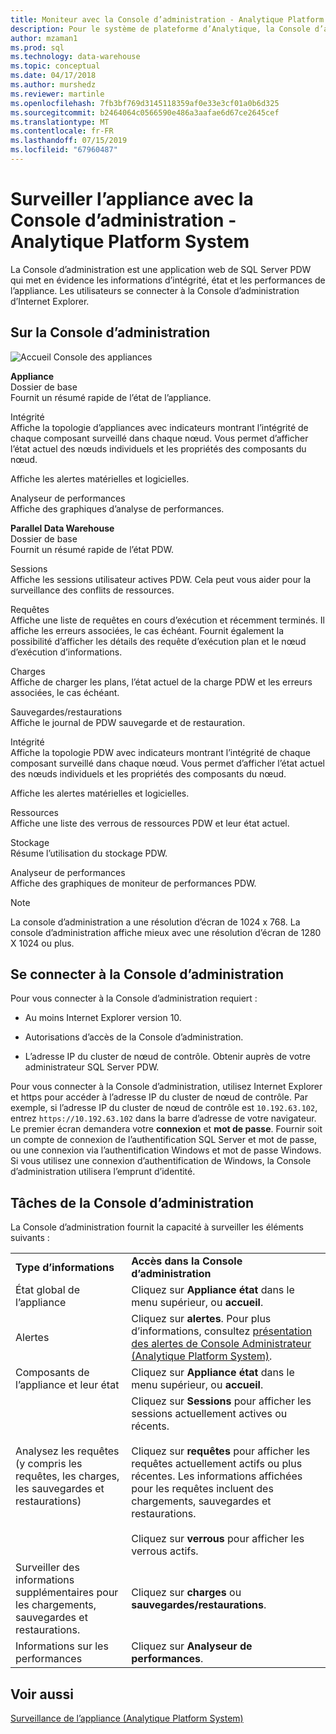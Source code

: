 ```yaml
---
title: Moniteur avec la Console d’administration - Analytique Platform System | Microsoft Docs
description: Pour le système de plateforme d’Analytique, la Console d’administration est une application web qui met en évidence les informations d’intégrité, état et les performances de l’appliance. Les utilisateurs se connecter à la Console d’administration via un navigateur internet.
author: mzaman1
ms.prod: sql
ms.technology: data-warehouse
ms.topic: conceptual
ms.date: 04/17/2018
ms.author: murshedz
ms.reviewer: martinle
ms.openlocfilehash: 7fb3bf769d3145118359af0e33e3cf01a0b6d325
ms.sourcegitcommit: b2464064c0566590e486a3aafae6d67ce2645cef
ms.translationtype: MT
ms.contentlocale: fr-FR
ms.lasthandoff: 07/15/2019
ms.locfileid: "67960487"
---
```

# <a name="monitor-the-appliance-with-the-admin-console---analytics-platform-system"></a>Surveiller l’appliance avec la Console d’administration - Analytique Platform System
La Console d’administration est une application web de SQL Server PDW qui met en évidence les informations d’intégrité, état et les performances de l’appliance. Les utilisateurs se connecter à la Console d’administration d’Internet Explorer.  
  
## <a name="About"></a>Sur la Console d’administration  
![Accueil Console des appliances](./media/monitor-the-appliance-by-using-the-admin-console/SQL_Server_PDW_AdminConsol_ApplHome.png "SQL_Server_PDW_AdminConsol_ApplHome")  
  
**Appliance**  
Dossier de base  
Fournit un résumé rapide de l’état de l’appliance.  
  
Intégrité  
Affiche la topologie d’appliances avec indicateurs montrant l’intégrité de chaque composant surveillé dans chaque nœud. Vous permet d’afficher l’état actuel des nœuds individuels et les propriétés des composants du nœud.  
  
Affiche les alertes matérielles et logicielles.  
  
Analyseur de performances  
Affiche des graphiques d’analyse de performances.  
  
**Parallel Data Warehouse**  
Dossier de base  
Fournit un résumé rapide de l’état PDW.  
  
Sessions  
Affiche les sessions utilisateur actives PDW. Cela peut vous aider pour la surveillance des conflits de ressources.  
  
Requêtes  
Affiche une liste de requêtes en cours d’exécution et récemment terminés. Il affiche les erreurs associées, le cas échéant. Fournit également la possibilité d’afficher les détails des requête d’exécution plan et le nœud d’exécution d’informations.  
  
Charges  
Affiche de charger les plans, l’état actuel de la charge PDW et les erreurs associées, le cas échéant.  
  
Sauvegardes/restaurations  
Affiche le journal de PDW sauvegarde et de restauration.  
  
Intégrité  
Affiche la topologie PDW avec indicateurs montrant l’intégrité de chaque composant surveillé dans chaque nœud. Vous permet d’afficher l’état actuel des nœuds individuels et les propriétés des composants du nœud.  
  
Affiche les alertes matérielles et logicielles.  
  
Ressources  
Affiche une liste des verrous de ressources PDW et leur état actuel.  
  
Stockage  
Résume l’utilisation du stockage PDW.  
  
Analyseur de performances  
Affiche des graphiques de moniteur de performances PDW.  
 
> [!NOTE]  
> La console d’administration a une résolution d’écran de 1024 x 768. La console d’administration affiche mieux avec une résolution d’écran de 1280 X 1024 ou plus.  
  
## <a name="Connect"></a>Se connecter à la Console d’administration  
Pour vous connecter à la Console d’administration requiert :  
  
-   Au moins Internet Explorer version 10.  
  
-   Autorisations d’accès de la Console d’administration. <!-- MISSING LINKS See [Grant Permissions to Use the Admin Console &#40;SQL Server PDW&#41;](../sqlpdw/grant-permissions-to-use-the-admin-console-sql-server-pdw.md).  -->  
  
-   L’adresse IP du cluster de nœud de contrôle.  Obtenir auprès de votre administrateur SQL Server PDW.  
  
Pour vous connecter à la Console d’administration, utilisez Internet Explorer et https pour accéder à l’adresse IP du cluster de nœud de contrôle. Par exemple, si l’adresse IP du cluster de nœud de contrôle est `10.192.63.102`, entrez `https://10.192.63.102` dans la barre d’adresse de votre navigateur. Le premier écran demandera votre **connexion** et **mot de passe**. Fournir soit un compte de connexion de l’authentification SQL Server et mot de passe, ou une connexion via l’authentification Windows et mot de passe Windows. Si vous utilisez une connexion d’authentification de Windows, la Console d’administration utilisera l’emprunt d’identité.  
  
## <a name="RelatedTasks"></a>Tâches de la Console d’administration  
La Console d’administration fournit la capacité à surveiller les éléments suivants :  
  
|||  
|-|-|  
|**Type d’informations**|**Accès dans la Console d’administration**|  
|État global de l’appliance|Cliquez sur **Appliance état** dans le menu supérieur, ou **accueil**.|  
|Alertes|Cliquez sur **alertes**. Pour plus d’informations, consultez [présentation des alertes de Console Administrateur &#40;Analytique Platform System&#41;](understanding-admin-console-alerts.md).|  
|Composants de l’appliance et leur état|Cliquez sur **Appliance état** dans le menu supérieur, ou **accueil**.|  
|Analysez les requêtes (y compris les requêtes, les charges, les sauvegardes et restaurations)|Cliquez sur **Sessions** pour afficher les sessions actuellement actives ou récents.<br /><br />Cliquez sur **requêtes** pour afficher les requêtes actuellement actifs ou plus récentes. Les informations affichées pour les requêtes incluent des chargements, sauvegardes et restaurations.<br /><br />Cliquez sur **verrous** pour afficher les verrous actifs.|  
|Surveiller des informations supplémentaires pour les chargements, sauvegardes et restaurations.|Cliquez sur **charges** ou **sauvegardes/restaurations**.|  
|Informations sur les performances|Cliquez sur **Analyseur de performances**.|  
  
## <a name="see-also"></a>Voir aussi  
[Surveillance de l’appliance &#40;Analytique Platform System&#41;](appliance-monitoring.md)  
  
